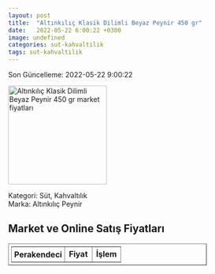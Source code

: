 ```yaml
---
layout: post
title:  "Altınkılıç Klasik Dilimli Beyaz Peynir 450 gr"
date:   2022-05-22 6:00:22 +0300
image: undefined
categories: sut-kahvaltilik
tags: sut-kahvaltilik
---
```


Son Güncelleme: 2022-05-22 9:00:22

<img src="undefined" width="200" alt="Altınkılıç Klasik Dilimli Beyaz Peynir 450 gr market fiyatları" />

Kategori: Süt, Kahvaltılık
<br />
Marka: Altınkılıç Peynir

<h2>Market ve Online Satış Fiyatları</h2>

<table border="1" style="padding: 5px;width:80%;">
  <tr>
    <td style="padding: 5px;"><strong>Perakendeci</strong></td>
    <td><strong>Fiyat</strong></td>
    <td><strong>İşlem</strong></td>
  </tr>
  
</table>
